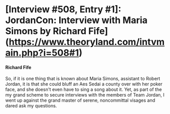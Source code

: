 # [Interview #508, Entry #1]: JordanCon: Interview with Maria Simons by Richard Fife](https://www.theoryland.com/intvmain.php?i=508#1)

#### Richard Fife

So, if it is one thing that is known about Maria Simons, assistant to Robert Jordan, it is that she could bluff an Aes Sedai a county over with her poker face, and she doesn't even have to sing a song about it. Yet, as part of the my grand scheme to secure interviews with the members of Team Jordan, I went up against the grand master of serene, noncommittal visages and dared ask my questions.


